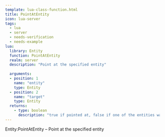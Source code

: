 ```yaml
---
template: lua-class-function.html
title: PointAtEntity
icon: lua-server
tags:
  - lua
  - server
  - needs-verification
  - needs-example
lua:
  library: Entity
  function: PointAtEntity
  realm: server
  description: "Point at the specified entity"
  
  arguments:
  - position: 1
    name: "entity"
    type: Entity
  - position: 2
    name: "target"
    type: Entity
  returns:
    - type: boolean
      description: "true if pointed at, false if one of the entities was invalid."
---
```


<div class="lua__search__keywords">
Entity:PointAtEntity &#x2013; Point at the specified entity
</div>
